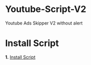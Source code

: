 # Youtube-Script-V2
Youtube Ads Skipper V2 without alert

# Install Script

**1.** [Install Script](https://github.com/Jony0101/Youtube-Script-V2/raw/main/Files/youtubeadsuser.js)
